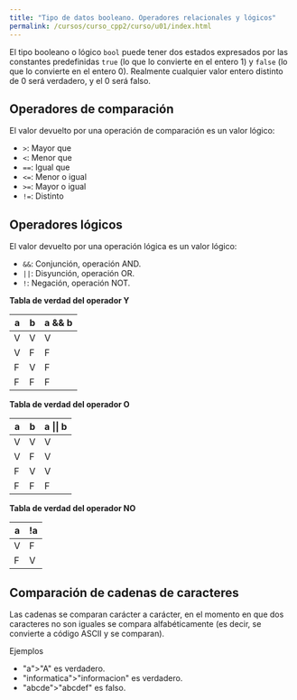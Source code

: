 ```yaml
---
title: "Tipo de datos booleano. Operadores relacionales y lógicos"
permalink: /cursos/curso_cpp2/curso/u01/index.html
---
```


El tipo booleano o lógico `bool` puede tener dos estados expresados por las constantes predefinidas `true` (lo que lo convierte en el entero 1) y `false` (lo que lo convierte en el entero 0). Realmente cualquier valor entero distinto de 0 será verdadero, y el 0 será falso.

## Operadores de comparación

El valor devuelto por una operación de comparación es un valor lógico:

* `>`: Mayor que
* `<`: Menor que
* `==`: Igual que
* `<=`: Menor o igual
* `>=`: Mayor o igual
* `!=`: Distinto

## Operadores lógicos

El valor devuelto por una operación lógica es un valor lógico:

* `&&`: Conjunción, operación AND.
* `||`: Disyunción, operación OR.
* `!`: Negación, operación NOT.

**Tabla de verdad del operador Y**

| a  | b  | a && b  |
|---|---|--------------|
| V  | V  | V  |
| V  | F  | F  |
| F  | V  | F  |
| F  | F  | F  |

**Tabla de verdad del operador O**

| a  | b  | a \\|\\|  b    |
|---|---|--------------|
| V  | V  | V  |
| V  | F  | V  |
| F  | V  | V  |
| F  | F  | F  |

**Tabla de verdad del operador NO**

| a  | !a  |
|---|---|
| V  | F  |
| F  | V  |

## Comparación de cadenas de caracteres

Las cadenas se comparan carácter a carácter, en el momento en que dos caracteres no son iguales se compara alfabéticamente (es decir, se convierte a código ASCII y se comparan).

Ejemplos
    
* "a">"A" es verdadero.
* "informatica">"informacion" es verdadero.
* "abcde">"abcdef" es falso.